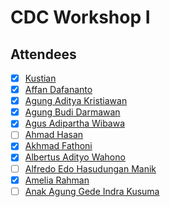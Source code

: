 # CDC Workshop I

## Attendees

- [x] [Kustian](1.md)
- [x] [Affan Dafananto](2.md)
- [x] [Agung Aditya Kristiawan](3.md)
- [x] [Agung Budi Darmawan](4.md)
- [x] [Agus Adipartha Wibawa](5.md)
- [ ] [Ahmad Hasan](6.md)
- [x] [Akhmad Fathoni](7.md)
- [X] [Albertus Adityo Wahono](8.md)
- [ ] [Alfredo Edo Hasudungan Manik](9.md)
- [x] [Amelia Rahman](10.md)
- [ ] [Anak Agung Gede Indra Kusuma](11.md)